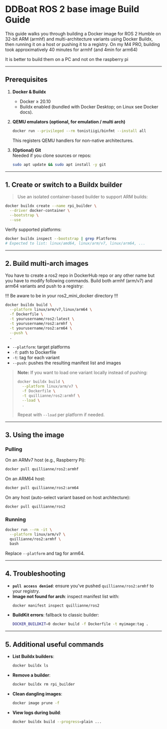 # DDBoat ROS 2 base image Build Guide

This guide walks you through building a Docker image for ROS 2 Humble on 32-bit ARM (armhf) and multi-architecture variants using Docker Buildx, then running it on a host or pushing it to a registry.
On my M4 PRO, building took approximatively 40 minutes for armhf (and 4min for arm64)

It is better to build them on a PC and not on the raspberry pi

---

## Prerequisites

1. **Docker & Buildx**  
   - Docker ≥ 20.10  
   - Buildx enabled (bundled with Docker Desktop; on Linux see Docker docs).

2. **QEMU emulators (optional, for emulation / multi arch)**  
   ```bash
   docker run --privileged --rm tonistiigi/binfmt --install all
   ```
   This registers QEMU handlers for non-native architectures.

3. **(Optional) Git**  
   Needed if you clone sources or repos:
   ```bash
   sudo apt update && sudo apt install -y git
   ```

---

## 1. Create or switch to a Buildx builder

> Use an isolated container-based builder to support ARM builds:

```bash
docker buildx create --name rpi_builder \
  --driver docker-container \
  --bootstrap \
  --use
```

Verify supported platforms:

```bash
docker buildx inspect --bootstrap | grep Platforms
# Expected to list: linux/amd64, linux/arm/v7, linux/arm64, ...
```

---

## 2. Build multi-arch images

You have to create a ros2 repo in DockerHub repo or any other name but you have to modify following commands.
Build both armhf (arm/v7) and arm64 variants and push to a registry:

!!! Be aware to be in your ros2_mini_docker directory !!!

```bash
docker buildx build \
  --platform linux/arm/v7,linux/arm64 \
  -f Dockerfile \
  -t yourusername/ros2:latest \
  -t yourusername/ros2:armhf \
  -t yourusername/ros2:arm64 \
  --push \
  .
```

- `--platform`: target platforms
- `-f`: path to Dockerfile
- `-t`: tag for each variant
- `--push`: pushes the resulting manifest list and images

> **Note:** If you want to load one variant locally instead of pushing:
> ```bash
> docker buildx build \
>   --platform linux/arm/v7 \
>   -f Dockerfile \
>   -t quillianne/ros2:armhf \
>   --load \
>   .
> ```
> Repeat with `--load` per platform if needed.

---

## 3. Using the image

### Pulling

On an ARMv7 host (e.g., Raspberry Pi):

```bash
docker pull quillianne/ros2:armhf
```

On an ARM64 host:

```bash
docker pull quillianne/ros2:arm64
```

On any host (auto-select variant based on host architecture):

```bash
docker pull quillianne/ros2
```

### Running

```bash
docker run --rm -it \
  --platform linux/arm/v7 \
  quillianne/ros2:armhf \
  bash
```

Replace `--platform` and tag for arm64.

---

## 4. Troubleshooting

- **`pull access denied`**: ensure you’ve pushed `quillianne/ros2:armhf` to your registry.  
- **Image not found for arch**: inspect manifest list with:
  ```bash
  docker manifest inspect quillianne/ros2
  ```
- **BuildKit errors**: fallback to classic builder:
  ```bash
  DOCKER_BUILDKIT=0 docker build -f Dockerfile -t myimage:tag .
  ```

---

## 5. Additional useful commands

- **List Buildx builders**:
  ```bash
  docker buildx ls
  ```
- **Remove a builder**:
  ```bash
  docker buildx rm rpi_builder
  ```
- **Clean dangling images**:
  ```bash
  docker image prune -f
  ```
- **View logs during build**:
  ```bash
  docker buildx build --progress=plain ...
  ```